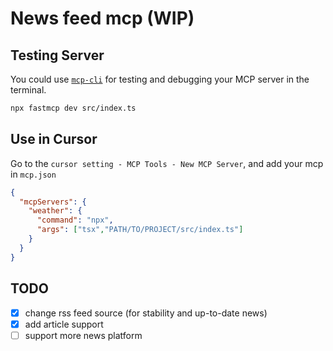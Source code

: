 # News feed mcp (WIP)

## Testing Server

You could use [`mcp-cli`](https://github.com/wong2/mcp-cli) for testing and debugging your MCP server in the terminal.

```bash
npx fastmcp dev src/index.ts
```

## Use in Cursor

Go to the `cursor setting - MCP Tools - New MCP Server`, and add your mcp in `mcp.json`

```json
{
  "mcpServers": {
    "weather": {
      "command": "npx",
      "args": ["tsx","PATH/TO/PROJECT/src/index.ts"]
    }
  }
}
```

## TODO

- [x] change rss feed source (for stability and up-to-date news)
- [x] add article support
- [ ] support more news platform
